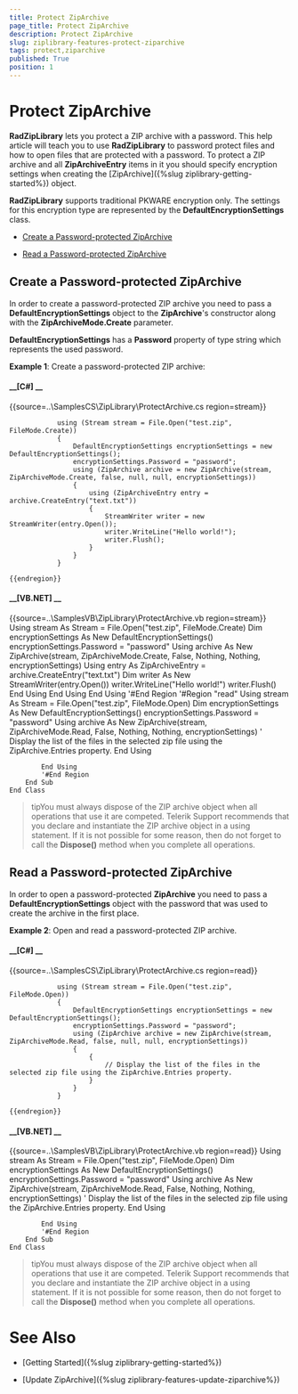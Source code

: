 ```yaml
---
title: Protect ZipArchive
page_title: Protect ZipArchive
description: Protect ZipArchive
slug: ziplibrary-features-protect-ziparchive
tags: protect,ziparchive
published: True
position: 1
---
```


# Protect ZipArchive



__RadZipLibrary__ lets you protect a ZIP archive with a password. This help article will teach you to use 
        __RadZipLibrary__ to password protect files and how to open files that are protected with a password. To protect a ZIP archive 
        and all __ZipArchiveEntry__ items in it you should specify encryption settings when creating 
        the [ZipArchive]({%slug ziplibrary-getting-started%}) object.
      

__RadZipLibrary__ supports traditional PKWARE encryption only. The settings for this encryption type are represented by 
        the __DefaultEncryptionSettings__ class.
      

* [Create a Password-protected ZipArchive](#create-a-password-protected-ziparchive)

* [Read a Password-protected ZipArchive](#read-a-password-protected-ziparchive)

## Create a Password-protected ZipArchive

In order to create a password-protected ZIP archive you need to pass a __DefaultEncryptionSettings__ object to the 
          __ZipArchive__'s constructor along with the __ZipArchiveMode.Create__ parameter.
        

__DefaultEncryptionSettings__ has a __Password__ property of type string which represents the used password.
        

__Example 1__: Create a password-protected ZIP archive:
        

#### __[C#] __

{{source=..\SamplesCS\ZipLibrary\ProtectArchive.cs region=stream}}
	            
	            using (Stream stream = File.Open("test.zip", FileMode.Create))
	            {
	                DefaultEncryptionSettings encryptionSettings = new DefaultEncryptionSettings();
	                encryptionSettings.Password = "password";
	                using (ZipArchive archive = new ZipArchive(stream, ZipArchiveMode.Create, false, null, null, encryptionSettings))
	                {
	                    using (ZipArchiveEntry entry = archive.CreateEntry("text.txt"))
	                    {
	                        StreamWriter writer = new StreamWriter(entry.Open());
	                        writer.WriteLine("Hello world!");
	                        writer.Flush();
	                    }
	                }
	            }
	            
	{{endregion}}



#### __[VB.NET] __

{{source=..\SamplesVB\ZipLibrary\ProtectArchive.vb region=stream}}
	        Using stream As Stream = File.Open("test.zip", FileMode.Create)
	            Dim encryptionSettings As New DefaultEncryptionSettings()
	            encryptionSettings.Password = "password"
	            Using archive As New ZipArchive(stream, ZipArchiveMode.Create, False, Nothing, Nothing, encryptionSettings)
	                Using entry As ZipArchiveEntry = archive.CreateEntry("text.txt")
	                    Dim writer As New StreamWriter(entry.Open())
	                    writer.WriteLine("Hello world!")
	                    writer.Flush()
	                End Using
	            End Using
	        End Using
	        '#End Region
	        '#Region "read"
	        Using stream As Stream = File.Open("test.zip", FileMode.Open)
	            Dim encryptionSettings As New DefaultEncryptionSettings()
	            encryptionSettings.Password = "password"
	            Using archive As New ZipArchive(stream, ZipArchiveMode.Read, False, Nothing, Nothing, encryptionSettings)
	                ' Display the list of the files in the selected zip file using the ZipArchive.Entries property. 
	            End Using
	
	        End Using
	        '#End Region
	    End Sub
	End Class



>tipYou must always dispose of the ZIP archive object when all operations that use it are competed. Telerik Support recommends that you declare and 
            instantiate the ZIP archive object in a using statement. If it is not possible for some reason, then do not forget to call the 
            __Dispose()__ method when you complete all operations.
          

## Read a Password-protected ZipArchive

In order to open a password-protected __ZipArchive__ you need to pass a __DefaultEncryptionSettings__ 
          object with the password that was used to create the archive in the first place.
        

__Example 2__: Open and read a password-protected ZIP archive.
        

#### __[C#] __

{{source=..\SamplesCS\ZipLibrary\ProtectArchive.cs region=read}}
	                
	            using (Stream stream = File.Open("test.zip", FileMode.Open))
	            {
	                DefaultEncryptionSettings encryptionSettings = new DefaultEncryptionSettings();
	                encryptionSettings.Password = "password";
	                using (ZipArchive archive = new ZipArchive(stream, ZipArchiveMode.Read, false, null, null, encryptionSettings))
	                {
	                    {
	                        // Display the list of the files in the selected zip file using the ZipArchive.Entries property. 
	                    }
	                }
	            }
	
	{{endregion}}



#### __[VB.NET] __

{{source=..\SamplesVB\ZipLibrary\ProtectArchive.vb region=read}}
	        Using stream As Stream = File.Open("test.zip", FileMode.Open)
	            Dim encryptionSettings As New DefaultEncryptionSettings()
	            encryptionSettings.Password = "password"
	            Using archive As New ZipArchive(stream, ZipArchiveMode.Read, False, Nothing, Nothing, encryptionSettings)
	                ' Display the list of the files in the selected zip file using the ZipArchive.Entries property. 
	            End Using
	
	        End Using
	        '#End Region
	    End Sub
	End Class



>tipYou must always dispose of the ZIP archive object when all operations that use it are competed. Telerik Support recommends that you declare and 
            instantiate the ZIP archive object in a using statement. If it is not possible for some reason, then do not forget to call the 
            __Dispose()__ method when you complete all operations.
          

# See Also

 * [Getting Started]({%slug ziplibrary-getting-started%})

 * [Update ZipArchive]({%slug ziplibrary-features-update-ziparchive%})
